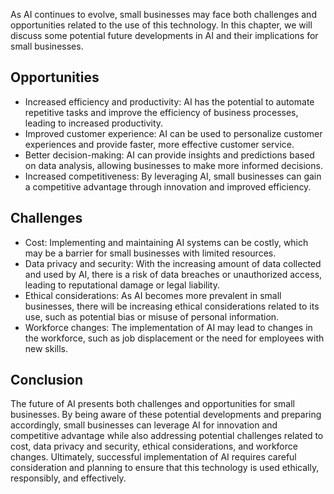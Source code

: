
As AI continues to evolve, small businesses may face both challenges and opportunities related to the use of this technology. In this chapter, we will discuss some potential future developments in AI and their implications for small businesses.

Opportunities
-------------

* Increased efficiency and productivity: AI has the potential to automate repetitive tasks and improve the efficiency of business processes, leading to increased productivity.
* Improved customer experience: AI can be used to personalize customer experiences and provide faster, more effective customer service.
* Better decision-making: AI can provide insights and predictions based on data analysis, allowing businesses to make more informed decisions.
* Increased competitiveness: By leveraging AI, small businesses can gain a competitive advantage through innovation and improved efficiency.

Challenges
----------

* Cost: Implementing and maintaining AI systems can be costly, which may be a barrier for small businesses with limited resources.
* Data privacy and security: With the increasing amount of data collected and used by AI, there is a risk of data breaches or unauthorized access, leading to reputational damage or legal liability.
* Ethical considerations: As AI becomes more prevalent in small businesses, there will be increasing ethical considerations related to its use, such as potential bias or misuse of personal information.
* Workforce changes: The implementation of AI may lead to changes in the workforce, such as job displacement or the need for employees with new skills.

Conclusion
----------

The future of AI presents both challenges and opportunities for small businesses. By being aware of these potential developments and preparing accordingly, small businesses can leverage AI for innovation and competitive advantage while also addressing potential challenges related to cost, data privacy and security, ethical considerations, and workforce changes. Ultimately, successful implementation of AI requires careful consideration and planning to ensure that this technology is used ethically, responsibly, and effectively.

